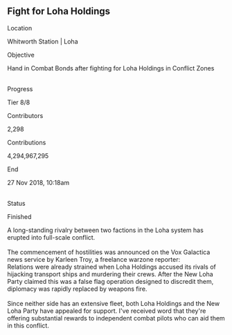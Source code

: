 ## Fight for Loha Holdings

Location

Whitworth Station \| Loha

Objective

Hand in Combat Bonds after fighting for Loha Holdings in Conflict Zones

\
Progress

Tier 8/8

Contributors

2,298

Contributions

4,294,967,295

End

27 Nov 2018, 10:18am

\
Status

Finished

A long-standing rivalry between two factions in the Loha system has
erupted into full-scale conflict.\
\
The commencement of hostilities was announced on the Vox Galactica news
service by Karleen Troy, a freelance warzone reporter:\
Relations were already strained when Loha Holdings accused its rivals of
hijacking transport ships and murdering their crews. After the New Loha
Party claimed this was a false flag operation designed to discredit
them, diplomacy was rapidly replaced by weapons fire.\
\
Since neither side has an extensive fleet, both Loha Holdings and the
New Loha Party have appealed for support. I\'ve received word that
they\'re offering substantial rewards to independent combat pilots who
can aid them in this conflict.
